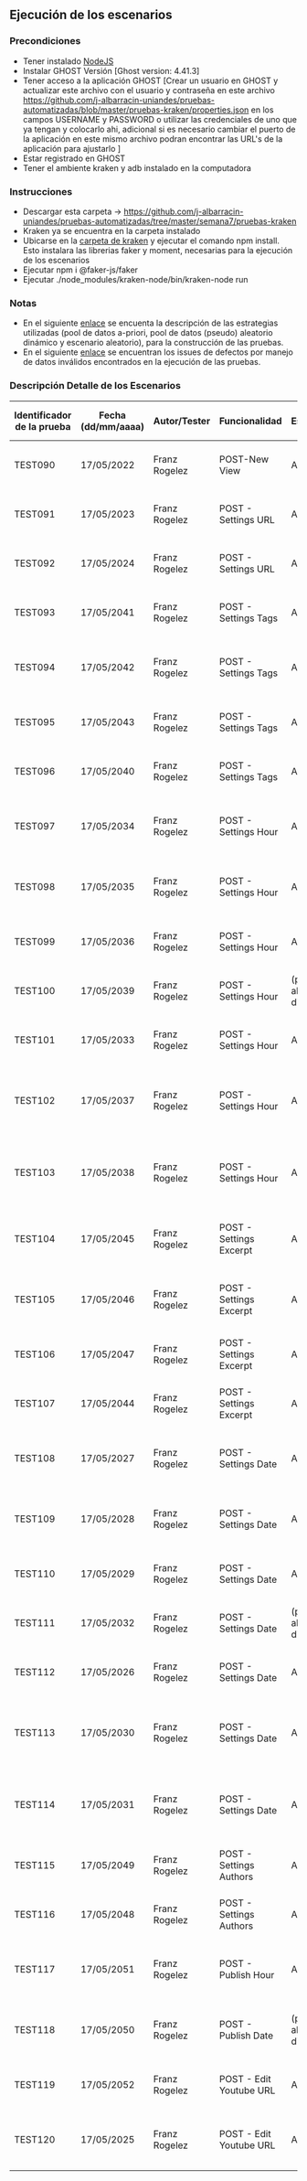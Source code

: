 ## Ejecución de los escenarios

### Precondiciones
*  Tener instalado [NodeJS](https://nodejs.org/es/)
*  Instalar GHOST Versión [Ghost version: 4.41.3]
*  Tener acceso a la aplicación GHOST [Crear un usuario en GHOST y actualizar este archivo con el usuario y contraseña en este archivo https://github.com/j-albarracin-uniandes/pruebas-automatizadas/blob/master/pruebas-kraken/properties.json en los campos USERNAME y PASSWORD o utilizar las credenciales de uno que ya tengan y colocarlo ahi, adicional si es necesario cambiar el puerto de la aplicación en este mismo archivo podran encontrar las URL's de la aplicación para ajustarlo ]
*  Estar registrado en GHOST
*  Tener el ambiente kraken y adb instalado en la computadora

### Instrucciones
*  Descargar esta carpeta -> https://github.com/j-albarracin-uniandes/pruebas-automatizadas/tree/master/semana7/pruebas-kraken
*  Kraken ya se encuentra en la carpeta instalado
*  Ubicarse en la [carpeta de kraken](https://github.com/j-albarracin-uniandes/pruebas-automatizadas/tree/master/semana7/pruebas-kraken) y ejecutar el comando npm install. Esto instalara las librerias faker y moment, necesarias para la ejecución de los escenarios
*  Ejecutar npm i @faker-js/faker
*  Ejecutar ./node_modules/kraken-node/bin/kraken-node run

### Notas

* En el siguiente [enlace](https://github.com/j-albarracin-uniandes/pruebas-automatizadas/wiki/semana7) se encuenta la descripción de las estrategias utilizadas (pool de datos a-priori, pool de datos (pseudo) aleatorio dinámico y escenario aleatorio), para la construcción de las pruebas.
* En el siguiente [enlace](https://github.com/j-albarracin-uniandes/pruebas-automatizadas/issues) se encuentran los issues de defectos por manejo de datos inválidos encontrados en la ejecución de las pruebas.

### Descripción Detalle de los Escenarios

| Identificador de la prueba | Fecha  (dd/mm/aaaa) | Autor/Tester  | Funcionalidad           | Escenario                   | Tipo de escenario | Nombre del escenario                                           | Resultado Esperado       | URL de la Prueba                                                                                                                      |
|----------------------------|---------------------|---------------|-------------------------|-----------------------------|-------------------|----------------------------------------------------------------|--------------------------|---------------------------------------------------------------------------------------------------------------------------------------|
| TEST090                    | 17/05/2022          | Franz Rogelez | POST-New View           | Aleatorio                   | Positivo          | Crear vista con diferentes datos                               | Vista Creada             | [TEST090](https://github.com/j-albarracin-uniandes/pruebas-automatizadas/blob/master/semana7/pruebas-kraken/features/TEST090.feature) |
| TEST091                    | 17/05/2023          | Franz Rogelez | POST - Settings URL     | Aleatorio                   | Positivo          | Crear post ingresando una URL especifica                       | Post Creado              | [TEST091](https://github.com/j-albarracin-uniandes/pruebas-automatizadas/blob/master/semana7/pruebas-kraken/features/TEST091.feature) |
| TEST092                    | 17/05/2024          | Franz Rogelez | POST - Settings URL     | A-priori                    | Positivo          | Crear post ingresando una URL especifica                       | Post Creado              | [TEST092](https://github.com/j-albarracin-uniandes/pruebas-automatizadas/blob/master/semana7/pruebas-kraken/features/TEST092.feature) |
| TEST093                    | 17/05/2041          | Franz Rogelez | POST - Settings Tags    | Aleatorio                   | Positivo          | Agregar al post un numero en el campo TAG                      | Post Creado              | [TEST093](https://github.com/j-albarracin-uniandes/pruebas-automatizadas/blob/master/semana7/pruebas-kraken/features/TEST093.feature) |
| TEST094                    | 17/05/2042          | Franz Rogelez | POST - Settings Tags    | Aleatorio                   | Positivo          | Agregar al post un texto alfanúmerico en el campo TAG          | Post Creado              | [TEST094](https://github.com/j-albarracin-uniandes/pruebas-automatizadas/blob/master/semana7/pruebas-kraken/features/TEST094.feature) |
| TEST095                    | 17/05/2043          | Franz Rogelez | POST - Settings Tags    | Aleatorio                   | Positivo          | Agregar al post un texto en el campo TAG                       | Post Creado              | [TEST095](https://github.com/j-albarracin-uniandes/pruebas-automatizadas/blob/master/semana7/pruebas-kraken/features/TEST095.feature) |
| TEST096                    | 17/05/2040          | Franz Rogelez | POST - Settings Tags    | A-priori                    | Positivo          | Crear post ingresando un TAG nuevo                             | Post Creado              | [TEST096](https://github.com/j-albarracin-uniandes/pruebas-automatizadas/blob/master/semana7/pruebas-kraken/features/TEST096.feature) |
| TEST097                    | 17/05/2034          | Franz Rogelez | POST - Settings Hour    | Aleatorio                   | Negativo          | Agregar al post un numero en el campo HORA                     | Error al crear el post   | [TEST097](https://github.com/j-albarracin-uniandes/pruebas-automatizadas/blob/master/semana7/pruebas-kraken/features/TEST097.feature) |
| TEST098                    | 17/05/2035          | Franz Rogelez | POST - Settings Hour    | Aleatorio                   | Negativo          | Agregar al post un texto alfanúmerico en el campo HORA         | Error al crear el post   | [TEST098](https://github.com/j-albarracin-uniandes/pruebas-automatizadas/blob/master/semana7/pruebas-kraken/features/TEST098.feature) |
| TEST099                    | 17/05/2036          | Franz Rogelez | POST - Settings Hour    | Aleatorio                   | Negativo          | Agregar al post un texto en el campo HORA                      | Error al crear el post   | [TEST099](https://github.com/j-albarracin-uniandes/pruebas-automatizadas/blob/master/semana7/pruebas-kraken/features/TEST099.feature) |
| TEST100                    | 17/05/2039          | Franz Rogelez | POST - Settings Hour    | (pseudo) aleatorio dinámico | Negativo          | Crear post ingresando una HORA especifica                      | Error al crear el post   | [TEST100](https://github.com/j-albarracin-uniandes/pruebas-automatizadas/blob/master/semana7/pruebas-kraken/features/TEST100.feature) |
| TEST101                    | 17/05/2033          | Franz Rogelez | POST - Settings Hour    | A-priori                    | Positivo          | Crear post ingresando una HORA especifica                      | Post Creado              | [TEST101](https://github.com/j-albarracin-uniandes/pruebas-automatizadas/blob/master/semana7/pruebas-kraken/features/TEST101.feature) |
| TEST102                    | 17/05/2037          | Franz Rogelez | POST - Settings Hour    | A-priori                    | Negativo          | Agregar un valor de limite de frontera en el campo HORA        | Error al crear el post   | [TEST102](https://github.com/j-albarracin-uniandes/pruebas-automatizadas/blob/master/semana7/pruebas-kraken/features/TEST102.feature) |
| TEST103                    | 17/05/2038          | Franz Rogelez | POST - Settings Hour    | A-priori                    | Negativo          | Agregar un valor de limite de frontera en el campo HORA        | Error al crear el post   | [TEST103](https://github.com/j-albarracin-uniandes/pruebas-automatizadas/blob/master/semana7/pruebas-kraken/features/TEST103.feature) |
| TEST104                    | 17/05/2045          | Franz Rogelez | POST - Settings Excerpt | Aleatorio                   | Positivo          | Agregar al post un numero en el campo Excerpt                  | Post Creado              | [TEST104](https://github.com/j-albarracin-uniandes/pruebas-automatizadas/blob/master/semana7/pruebas-kraken/features/TEST104.feature) |
| TEST105                    | 17/05/2046          | Franz Rogelez | POST - Settings Excerpt | Aleatorio                   | Positivo          | Agregar al post un texto alfanúmerico en el campo Excerpt      | Post Creado              | [TEST105](https://github.com/j-albarracin-uniandes/pruebas-automatizadas/blob/master/semana7/pruebas-kraken/features/TEST105.feature) |
| TEST106                    | 17/05/2047          | Franz Rogelez | POST - Settings Excerpt | Aleatorio                   | Positivo          | Agregar al post un texto en el campo Excerpt                   | Post Creado              | [TEST106](https://github.com/j-albarracin-uniandes/pruebas-automatizadas/blob/master/semana7/pruebas-kraken/features/TEST106.feature) |
| TEST107                    | 17/05/2044          | Franz Rogelez | POST - Settings Excerpt | A-priori                    | Positivo          | Crear post ingresando un Excerpt nuevo                         | Post Creado              | [TEST107](https://github.com/j-albarracin-uniandes/pruebas-automatizadas/blob/master/semana7/pruebas-kraken/features/TEST107.feature) |
| TEST108                    | 17/05/2027          | Franz Rogelez | POST - Settings Date    | Aleatorio                   | Negativo          | Agregar al post un numero en el campo FECHA                    | Error al crear el post   | [TEST108](https://github.com/j-albarracin-uniandes/pruebas-automatizadas/blob/master/semana7/pruebas-kraken/features/TEST108.feature) |
| TEST109                    | 17/05/2028          | Franz Rogelez | POST - Settings Date    | Aleatorio                   | Negativo          | Agregar al post un texto alfanúmerico en el campo FECHA        | Error al crear el post   | [TEST109](https://github.com/j-albarracin-uniandes/pruebas-automatizadas/blob/master/semana7/pruebas-kraken/features/TEST109.feature) |
| TEST110                    | 17/05/2029          | Franz Rogelez | POST - Settings Date    | Aleatorio                   | Negativo          | Agregar al post un texto en el campo FECHA                     | Error al crear el post   | [TEST110](https://github.com/j-albarracin-uniandes/pruebas-automatizadas/blob/master/semana7/pruebas-kraken/features/TEST110.feature) |
| TEST111                    | 17/05/2032          | Franz Rogelez | POST - Settings Date    | (pseudo) aleatorio dinámico | Negativo          | Crear post ingresando una FECHA especifica                     | Error al crear el post   | [TEST111](https://github.com/j-albarracin-uniandes/pruebas-automatizadas/blob/master/semana7/pruebas-kraken/features/TEST111.feature) |
| TEST112                    | 17/05/2026          | Franz Rogelez | POST - Settings Date    | A-priori                    | Positivo          | Crear post ingresando una FECHA especifica                     | Post Creado              | [TEST112](https://github.com/j-albarracin-uniandes/pruebas-automatizadas/blob/master/semana7/pruebas-kraken/features/TEST112.feature) |
| TEST113                    | 17/05/2030          | Franz Rogelez | POST - Settings Date    | A-priori                    | Negativo          | Agregar un valor de limite de frontera en el campo FECHA       | Error al crear el post   | [TEST113](https://github.com/j-albarracin-uniandes/pruebas-automatizadas/blob/master/semana7/pruebas-kraken/features/TEST113.feature) |
| TEST114                    | 17/05/2031          | Franz Rogelez | POST - Settings Date    | A-priori                    | Negativo          | Agregar un valor de limite de frontera en el campo FECHA       | Error al crear el post   | [TEST114](https://github.com/j-albarracin-uniandes/pruebas-automatizadas/blob/master/semana7/pruebas-kraken/features/TEST114.feature) |
| TEST115                    | 17/05/2049          | Franz Rogelez | POST - Settings Authors | Aleatorio                   | Negativo          | Agregar al post un texto en el campo Authors                   | Error "No results found" | [TEST115](https://github.com/j-albarracin-uniandes/pruebas-automatizadas/blob/master/semana7/pruebas-kraken/features/TEST115.feature) |
| TEST116                    | 17/05/2048          | Franz Rogelez | POST - Settings Authors | A-priori                    | Positivo          | Agregar al post un texto en el campo Authors                   | Post Creado              | [TEST116](https://github.com/j-albarracin-uniandes/pruebas-automatizadas/blob/master/semana7/pruebas-kraken/features/TEST116.feature) |
| TEST117                    | 17/05/2051          | Franz Rogelez | POST - Publish Hour     | Aleatorio                   | Negativo          | Agregar al post un texto alfanúmerico en el campo HORA         | Error al crear el post   | [TEST117](https://github.com/j-albarracin-uniandes/pruebas-automatizadas/blob/master/semana7/pruebas-kraken/features/TEST117.feature) |
| TEST118                    | 17/05/2050          | Franz Rogelez | POST - Publish Date     | (pseudo) aleatorio dinámico | Negativo          | Agregar al post un texto alfanúmerico en el campo FECHA        | Error al crear el post   | [TEST118](https://github.com/j-albarracin-uniandes/pruebas-automatizadas/blob/master/semana7/pruebas-kraken/features/TEST118.feature) |
| TEST119                    | 17/05/2052          | Franz Rogelez | POST - Edit Youtube URL | A-priori                    | Positivo          | Agregar al post un URL en el campo  Youtube URL                | Post Creado              | [TEST119](https://github.com/j-albarracin-uniandes/pruebas-automatizadas/blob/master/semana7/pruebas-kraken/features/TEST119.feature) |
| TEST120                    | 17/05/2025          | Franz Rogelez | POST - Edit Youtube URL | Aleatorio                   | Negativo          | Agregar al post un texto alfanúmerico en el campo  Youtube URL | Error al crear el post   | [TEST120](https://github.com/j-albarracin-uniandes/pruebas-automatizadas/blob/master/semana7/pruebas-kraken/features/TEST120.feature) |
